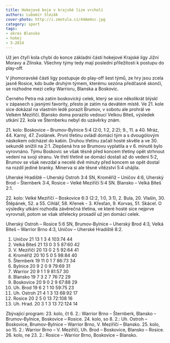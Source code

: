 ```yaml
---
title: Hokejové boje v krajské lize vrcholí
authors: Lubomír Slezák
cover-photo: http://i.zmotula.cz/44Am4sc.jpg
category: sport
tags:
- okres Blansko
- hokej
- 5-2014
---
```


Už jen čtyři kola chybí do konce základní části hokejové Krajské ligy Jižní Moravy a Zlínska. Všechny týmy tedy mají poslední příležitosti k postupu do play-off.

V jihomoravské části ligy postupuje do play-off šest týmů, ze hry jsou zcela jasně Rosice, kdo bude druhým týmem, kterému sezóna předčasně skončí, se rozhodne mezi celky Warrioru, Blanska a Boskovic.

Černého Petra má zatím boskovický celek, který se sice několikrát blýskl v zápasech s jasnými favority, přesto je zatím na devátém místě. Ve 21. kole sice dokázal na vlastním ledě porazit Brumov, v sobotu ale prohrál ve Velkém Meziříčí. Blansko doma porazilo vedoucí Velkou Bíteš, výsledek utkání 22. kola ve Šternberku nebyl do uzávěrky znám.

21\. kolo: Boskovice – Brumov-Bylnice 5:4 (2:0, 1:2, 2:2); 9., 11. a 40. Mráz, 44. Karný, 47. Zvolánek. První třetinu ovládl domácí tým a s dvougólovým náskokem odcházel do kabin. Druhou třetinu začali hosté skvěle a ve 30. sekundě snížili na 2:1. Zlepšená hra se Brumovu vyplatila a v 6. minutě bylo vyrovnáno. Týmu Boskovic se však těsně před koncem třetiny opět strhnout vedení na svoji stranu. Ve třetí třetině se domácí dostali až do vedení 5:2, Brumov se však nevzdal a necelé dvě minuty před koncem se opět dostal na rozdíl jediné branky. Minerva si ale těsné vítězství 5:4 uhájila.

Uherské Hradiště – Uherský Ostroh 3:4 SN, Kroměříž – Uničov 4:6, Uherský Brod – Šternberk 3:4, Rosice – Velké Meziříčí 5:4 SN. Blansko – Velká Bíteš 2:1.

22\. kolo: Velké Meziříčí – Boskovice 6:3 (2:2, 1:0, 3:1), 2. Bula, 20. Vlašín, 30. Štěpánek, 52. a 55. Cihlář, 58. Křenek - 3. Křesťan, 9. Korvas, 51. Skácel. O výsledky utkání rozhodla závěrečná třetina, ve které hosté sice nejprve vyrovnali, potom se však střelecky prosadil už jen domácí celek.

Uherský Ostroh – Rosice 5:6 SN, Brumov-Bylnice – Uherský Brod 4:3, Velká Bíteš – Warrior Brno 4:3, Uničov – Uherské Hradiště 8:2.

1. Uničov 	21 13 1 3 4 	103:74 	44
2. Velká Bíteš 	21 13 0 3 5 	87:60 	42
3. V. Meziříčí 	20 13 0 2 5 	92:64 	41
4. Kroměříž 	20 10 5 0 5 	98:84 	40
5. Šternberk 	19 11 0 1 7 	86:73 	34
6. Bylnice 	20 9 2 0 9 	79:69 	31
7. Warrior 	20 9 1 1 9 	81:57 	30
8. Blansko 	19 7 3 2 7 	76:72 	29
9. Boskovice 	20 9 0 2 9 	67:88 	29
10. Uh. Brod 	19 6 2 1 10 	59:75 	23
11. Uh. Ostroh 	21 4 1 3 13 	68:92 	17
12. Rosice 	20 2 5 0 13 	72:108 	16
13. Uh. Hrad. 	20 3 1 3 13 	72:124 	14

Zbývající program: 23. kolo, čt 6. 2.: Warrior Brno – Šternberk, Blansko – Brumov-Bylnice, Boskovice – Rosice. 24. kolo, so 8. 2.: Uh. Ostroh – Boskovice, Brumov-Bylnice – Warrior Brno, V. Meziříčí – Blansko. 25. kolo, so 15. 2.: Warrior Brno – V. Meziříčí, Uh. Brod – Boskovice, Blansko – Rosice. 26. kolo, ne 23. 2.: Rosice – Warrior Brno, Boskovice – Blansko. 